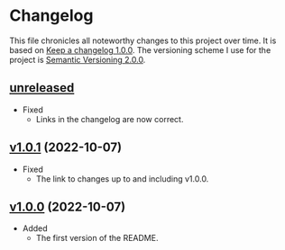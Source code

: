 # Changelog

This file chronicles all noteworthy changes to this project over time. It is based on [Keep a changelog 1.0.0](https://keepachangelog.com/en/1.0.0/). The versioning scheme I use for the project is [Semantic Versioning 2.0.0](https://semver.org/).

## [unreleased]

-   Fixed
    -   Links in the changelog are now correct.

## [v1.0.1] (2022-10-07)

-   Fixed
    -   The link to changes up to and including v1.0.0.

## [v1.0.0] (2022-10-07)

-   Added
    -   The first version of the README.


[unreleased]: https://github.com/jn-programutveckling/.github/compare/v1.0.1…HEAD
[v1.0.1]: https://github.com/jn-programutveckling/.github/compare/v1.0.0…v1.0.1
[v1.0.0]: https://github.com/jn-programutveckling/.github/compare/57ab3d6a1d8dedf290785314b6b497cd6ca185d6…v1.0.0